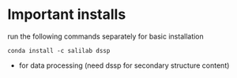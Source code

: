 # Important installs
run the following commands separately for basic installation

`conda install -c salilab dssp`
- for data processing (need dssp for secondary structure content)
